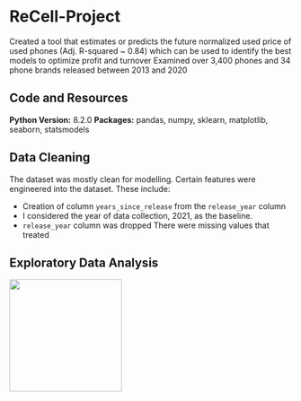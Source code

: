 # ReCell-Project
Created a tool that estimates or predicts the future normalized used price of used phones (Adj. R-squared ~ 0.84) which can be used to identify the best models to optimize profit and turnover
Examined over 3,400 phones and 34 phone brands released between 2013 and 2020

## Code and Resources
**Python Version:** 8.2.0
**Packages:** pandas, numpy, sklearn, matplotlib, seaborn, statsmodels

## Data Cleaning
The dataset was mostly clean for modelling. Certain features were engineered into the dataset. These include:
- Creation of column `years_since_release` from the `release_year` column
- I considered the year of data collection, 2021, as the baseline.
- `release_year` column was dropped
There were missing values that treated

## Exploratory Data Analysis

<left><img src="https://github.com/Ariyo347/ReCell-Project/assets/113588909/eb82d45e-de26-474e-9fd1-a662a3acddb0" width="200" height="200"></left>

